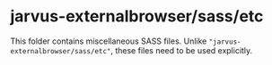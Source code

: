 # jarvus-externalbrowser/sass/etc

This folder contains miscellaneous SASS files. Unlike `"jarvus-externalbrowser/sass/etc"`, these files
need to be used explicitly.
